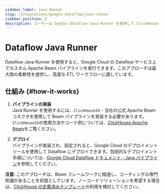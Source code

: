 ```yaml
---
sidebar_label: Java Runner
slug: /integrations/google-dataflow/java-runner
sidebar_position: 2
description: ユーザーは Google Dataflow Java Runner を使用して ClickHouse にデータを取り込むことができます
---
```



# Dataflow Java Runner

Dataflow Java Runner を使用すると、Google Cloud の Dataflow サービス上でカスタム Apache Beam パイプラインを実行できます。このアプローチは最大限の柔軟性を提供し、高度な ETL ワークフローに適しています。

## 仕組み {#how-it-works}

1. **パイプラインの実装**  
   Java Runner を使用するには、`ClickHouseIO` - 当社の公式 Apache Beam コネクタを使用して Beam パイプラインを実装する必要があります。`ClickHouseIO`の使用方法やコード例については、[ClickHouse Apache Beam](/integrations/apache-beam)をご覧ください。

2. **デプロイ**  
   パイプラインが実装され、設定されると、Google Cloud のデプロイメントツールを使用して Dataflow にデプロイできます。包括的なデプロイメント手順については、[Google Cloud Dataflow ドキュメント - Java パイプライン](https://cloud.google.com/dataflow/docs/quickstarts/create-pipeline-java)を参照してください。

**注意**: このアプローチは、Beam フレームワークに精通し、コーディングの専門知識があることを前提としています。ノーコードソリューションを希望する場合は、[ClickHouse の定義済みテンプレート](./templates)の利用を検討してください。
